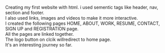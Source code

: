 Creating my first website with html. i used sementic tags like header, nav, section and footer. <br>
I also used links, images and videos to make it more interactive. <br>
I created the following pages HOME, ABOUT, WORK, RESUME, CONTACT, SIGN UP and REGISTRATION page. <br>
All the pages are linked together.<br>
The logo button on clcik willredirect to home page. <br>
It's an interesting journey so far.

